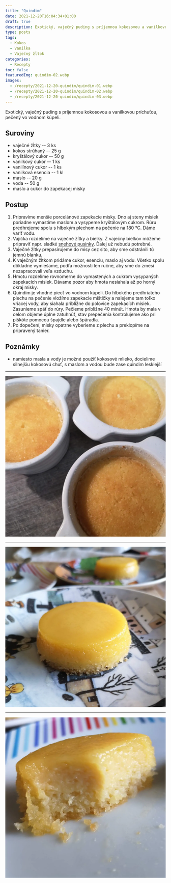 ```yaml
---
title: "Quindim"
date: 2021-12-20T16:04:34+01:00
draft: true
description: Exotický, vaječný puding s príjemnou kokosovou a vanilkovou príchuťou, pečený vo vodnom kúpeli.
type: posts
tags:
  - Kokos
  - Vanilka
  - Vaječný žĺtok
categories:
  - Recepty
toc: false
featuredImg: quindim-02.webp
images:
  - /recepty/2021-12-20-quindim/quindim-01.webp
  - /recepty/2021-12-20-quindim/quindim-02.webp
  - /recepty/2021-12-20-quindim/quindim-03.webp
---
```


Exotický, vaječný puding s príjemnou kokosovou a vanilkovou príchuťou, pečený vo vodnom kúpeli.

## Suroviny

- vaječné žĺtky -- 3 ks
- kokos strúhaný -- 25 g
- kryštálový cukor -- 50 g
- vanilkový cukor -- 1 ks
- vanilínový cukor -- 1 ks
- vanilková esencia -- 1 kl
- maslo -- 20 g
- voda -- 50 g
- maslo a cukor do zapekacej misky

## Postup

1. Pripravíme menšie porcelánové zapekacie misky. Dno aj steny misiek poriadne vymastíme maslom a vysypeme kryštálovým cukrom. Rúru predhrejeme spolu s hlbokým plechom na pečenie na 180 °C. Dáme variť vodu.
2. Vajíčka rozdelíme na vaječné žĺtky a bielky. Z vaječný bielkov môžeme pripraviť napr. sladké [snehové pusinky](/recepty/2021-12-10-snehove-pusinky/). Ďalej už nebudú potrebné.
3. Vaječné žĺtky prepasírujeme do misy cez sito, aby sme odstránili tú jemnú blanku.
4. K vaječným žĺtkom pridáme cukor, esenciu, maslo aj vodu. Všetko spolu dôkladne vymiešame, podľa možnosti len ručne, aby sme do zmesi nezapracovali veľa vzduchu.
5. Hmotu rozdelíme rovnomerne do vymastených a cukrom vysypaných zapekacích misiek. Dávame pozor aby hmota nesiahala až po horný okraj misky.
6. Quindim je vhodné piecť vo vodnom kúpeli. Do hlbokého predhriateho plechu na pečenie vložíme zapekacie mištičky a nalejeme tam toľko vriacej vody, aby siahala približne do polovice zapekacích misiek. Zasunieme späť do rúry. Pečieme približne 40 minút. Hmota by mala v celom objeme úplne zatuhnúť, stav prepečenia kontrolujeme ako pri piškóte pomocou špajdle alebo špáradla.
7. Po dopečení, misky opatrne vyberieme z plechu a preklopíme na pripravený tanier.

## Poznámky

- namiesto masla a vody je možné použiť kokosové mlieko, docielime silnejšiu kokosovú chuť, s maslom a vodou bude zase quindim lesklejší

---

![Quindim v zapekacej miske](quindim-01.webp "Quindim v zapekacej miske (autor: zwieratko, 2021)")

---

![Quindim](quindim-02.webp "Quindim (autor: zwieratko, 2021)")

---

![Quindim prierez](quindim-03.webp "Quindim prierez (autor: zwieratko, 2021)")